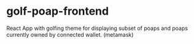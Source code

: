 # golf-poap-frontend

React App with golfing theme for displaying subset of poaps and poaps currently owned by connected wallet. (metamask)
